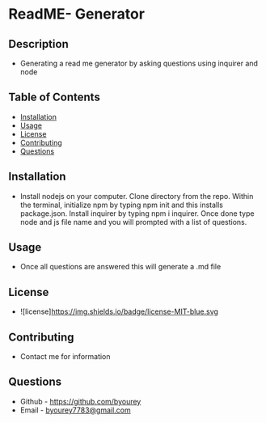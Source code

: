 # ReadME- Generator

## Description
* Generating a read me generator by asking questions using inquirer and node

## Table of Contents
  * [Installation](#installation)
  * [Usage](#usage)
  * [License](#license)
  * [Contributing](#contributing)
  * [Questions](#questions)

  ## Installation
  * Install nodejs on your computer. Clone directory from the repo. Within the terminal, initialize npm by typing npm init and this installs package.json. Install inquirer by typing npm i inquirer. Once done type node and js file name and you will prompted with a list of questions.

  ## Usage
  * Once all questions are answered this will generate a .md file

  ## License
  * ![license]https://img.shields.io/badge/license-MIT-blue.svg

  ## Contributing
  * Contact me for information

  ## Questions
  * Github - https://github.com/byourey
  * Email - byourey7783@gmail.com

  
  